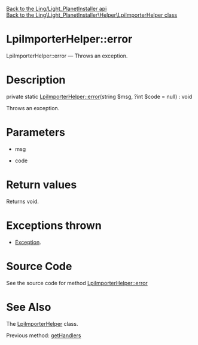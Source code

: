 [Back to the Ling/Light_PlanetInstaller api](https://github.com/lingtalfi/Light_PlanetInstaller/blob/master/doc/api/Ling/Light_PlanetInstaller.md)<br>
[Back to the Ling\Light_PlanetInstaller\Helper\LpiImporterHelper class](https://github.com/lingtalfi/Light_PlanetInstaller/blob/master/doc/api/Ling/Light_PlanetInstaller/Helper/LpiImporterHelper.md)


LpiImporterHelper::error
================



LpiImporterHelper::error — Throws an exception.




Description
================


private static [LpiImporterHelper::error](https://github.com/lingtalfi/Light_PlanetInstaller/blob/master/doc/api/Ling/Light_PlanetInstaller/Helper/LpiImporterHelper/error.md)(string $msg, ?int $code = null) : void




Throws an exception.




Parameters
================


- msg

    

- code

    


Return values
================

Returns void.


Exceptions thrown
================

- [Exception](http://php.net/manual/en/class.exception.php).&nbsp;







Source Code
===========
See the source code for method [LpiImporterHelper::error](https://github.com/lingtalfi/Light_PlanetInstaller/blob/master/Helper/LpiImporterHelper.php#L92-L95)


See Also
================

The [LpiImporterHelper](https://github.com/lingtalfi/Light_PlanetInstaller/blob/master/doc/api/Ling/Light_PlanetInstaller/Helper/LpiImporterHelper.md) class.

Previous method: [getHandlers](https://github.com/lingtalfi/Light_PlanetInstaller/blob/master/doc/api/Ling/Light_PlanetInstaller/Helper/LpiImporterHelper/getHandlers.md)<br>

